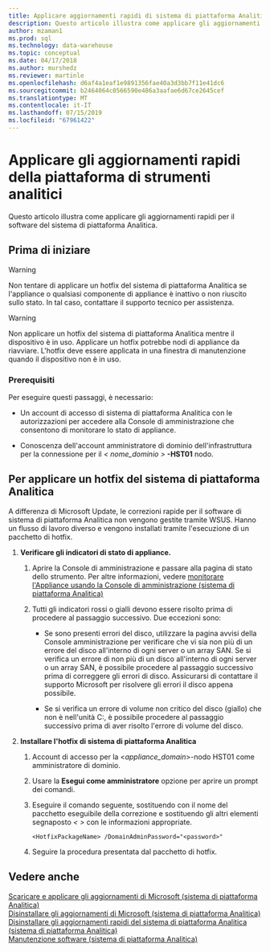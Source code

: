 ```yaml
---
title: Applicare aggiornamenti rapidi di sistema di piattaforma Analitica | Microsoft Docs
description: Questo articolo illustra come applicare gli aggiornamenti rapidi per il software del sistema di piattaforma Analitica.
author: mzaman1
ms.prod: sql
ms.technology: data-warehouse
ms.topic: conceptual
ms.date: 04/17/2018
ms.author: murshedz
ms.reviewer: martinle
ms.openlocfilehash: d6af4a1eaf1e9891356fae40a3d3bb7f11e41dc6
ms.sourcegitcommit: b2464064c0566590e486a3aafae6d67ce2645cef
ms.translationtype: MT
ms.contentlocale: it-IT
ms.lasthandoff: 07/15/2019
ms.locfileid: "67961422"
---
```

# <a name="apply-analytics-platform-system-hotfixes"></a>Applicare gli aggiornamenti rapidi della piattaforma di strumenti analitici
Questo articolo illustra come applicare gli aggiornamenti rapidi per il software del sistema di piattaforma Analitica.  
  
## <a name="before-you-begin"></a>Prima di iniziare  
  
> [!WARNING]  
> Non tentare di applicare un hotfix del sistema di piattaforma Analitica se l'appliance o qualsiasi componente di appliance è inattivo o non riuscito sullo stato. In tal caso, contattare il supporto tecnico per assistenza.  
  
> [!WARNING]  
> Non applicare un hotfix del sistema di piattaforma Analitica mentre il dispositivo è in uso. Applicare un hotfix potrebbe nodi di appliance da riavviare. L'hotfix deve essere applicata in una finestra di manutenzione quando il dispositivo non è in uso.  
  
### <a name="prerequisites"></a>Prerequisiti  
Per eseguire questi passaggi, è necessario:  
  
-   Un account di accesso di sistema di piattaforma Analitica con le autorizzazioni per accedere alla Console di amministrazione che consentono di monitorare lo stato di appliance. <!-- MISSING LINKS See [Grant Permissions to Use the Admin Console &#40;SQL Server PDW&#41;](../sqlpdw/grant-permissions-to-use-the-admin-console-sql-server-pdw.md).  -->  
  
-   Conoscenza dell'account amministratore di dominio dell'infrastruttura per la connessione per il _< nome_dominio >_ **-HST01** nodo.  
  
## <a name="HowToInstallPDW"></a>Per applicare un hotfix del sistema di piattaforma Analitica  
A differenza di Microsoft Update, le correzioni rapide per il software di sistema di piattaforma Analitica non vengono gestite tramite WSUS. Hanno un flusso di lavoro diverso e vengono installati tramite l'esecuzione di un pacchetto di hotfix.  
  
1.  **Verificare gli indicatori di stato di appliance.**  
  
    1.  Aprire la Console di amministrazione e passare alla pagina di stato dello strumento. Per altre informazioni, vedere [monitorare l'Appliance usando la Console di amministrazione &#40;sistema di piattaforma Analitica&#41;](monitor-the-appliance-by-using-the-admin-console.md)  
  
    2.  Tutti gli indicatori rossi o gialli devono essere risolto prima di procedere al passaggio successivo. Due eccezioni sono:  
  
        -   Se sono presenti errori del disco, utilizzare la pagina avvisi della Console amministrazione per verificare che vi sia non più di un errore del disco all'interno di ogni server o un array SAN. Se si verifica un errore di non più di un disco all'interno di ogni server o un array SAN, è possibile procedere al passaggio successivo prima di correggere gli errori di disco. Assicurarsi di contattare il supporto Microsoft per risolvere gli errori il disco appena possibile.  
  
        -   Se si verifica un errore di volume non critico del disco (giallo) che non è nell'unità C:\, è possibile procedere al passaggio successivo prima di aver risolto l'errore di volume del disco.  
  
2.  **Installare l'hotfix di sistema di piattaforma Analitica**  
  
    1.  Account di accesso per la <*appliance_domain*>-nodo HST01 come amministratore di dominio.  
  
    2.  Usare la **Esegui come amministratore** opzione per aprire un prompt dei comandi.  
  
    3.  Eseguire il comando seguente, sostituendo *<HotfixPackageName>* con il nome del pacchetto eseguibile della correzione e sostituendo gli altri elementi segnaposto *< >* con le informazioni appropriate.  
  
        ```  
        <HotfixPackageName> /DomainAdminPassword="<password>"  
        ```  
  
    4.  Seguire la procedura presentata dal pacchetto di hotfix.  
  
## <a name="see-also"></a>Vedere anche  
[Scaricare e applicare gli aggiornamenti di Microsoft &#40;sistema di piattaforma Analitica&#41;](download-and-apply-microsoft-updates.md)  
[Disinstallare gli aggiornamenti di Microsoft &#40;sistema di piattaforma Analitica&#41;](uninstall-microsoft-updates.md)  
[Disinstallare gli aggiornamenti rapidi del sistema di piattaforma Analitica &#40;sistema di piattaforma Analitica&#41;](uninstall-analytics-platform-system-hotfixes.md)  
[Manutenzione software &#40;sistema di piattaforma Analitica&#41;](software-servicing.md)  
  
